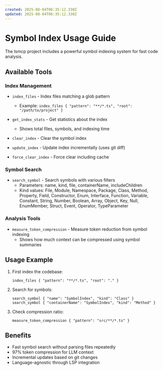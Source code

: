 ```yaml
---
created: 2025-08-04T06:35:12.330Z
updated: 2025-08-04T06:35:12.330Z
---
```


# Symbol Index Usage Guide

The lsmcp project includes a powerful symbol indexing system for fast code analysis.

## Available Tools

### Index Management
- `index_files` - Index files matching a glob pattern
  - Example: `index_files { "pattern": "**/*.ts", "root": "/path/to/project" }`
  
- `get_index_stats` - Get statistics about the index
  - Shows total files, symbols, and indexing time

- `clear_index` - Clear the symbol index
- `update_index` - Update index incrementally (uses git diff)
- `force_clear_index` - Force clear including cache

### Symbol Search
- `search_symbol` - Search symbols with various filters
  - Parameters: name, kind, file, containerName, includeChildren
  - Kind values: File, Module, Namespace, Package, Class, Method, Property, Field, Constructor, Enum, Interface, Function, Variable, Constant, String, Number, Boolean, Array, Object, Key, Null, EnumMember, Struct, Event, Operator, TypeParameter

### Analysis Tools
- `measure_token_compression` - Measure token reduction from symbol indexing
  - Shows how much context can be compressed using symbol summaries

## Usage Example
1. First index the codebase:
   ```
   index_files { "pattern": "**/*.ts", "root": "." }
   ```

2. Search for symbols:
   ```
   search_symbol { "name": "SymbolIndex", "kind": "Class" }
   search_symbol { "containerName": "SymbolIndex", "kind": "Method" }
   ```

3. Check compression ratio:
   ```
   measure_token_compression { "pattern": "src/**/*.ts" }
   ```

## Benefits
- Fast symbol search without parsing files repeatedly
- 97% token compression for LLM context
- Incremental updates based on git changes
- Language-agnostic through LSP integration
